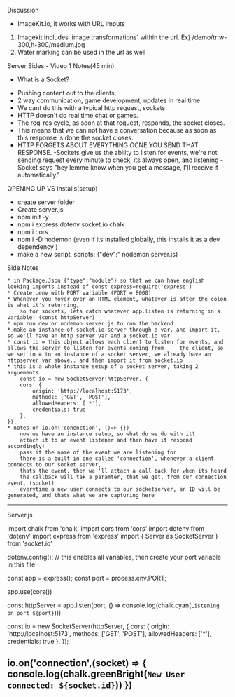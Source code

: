 Discussion

* ImageKit.io, it works with URL imputs 
1. Imagekit includes 'image transformations' within the url.
Ex) /demo/tr:w-300,h-300/medium.jpg
2. Water marking can be used in the url as well

Server Sides - Video 1 Notes(45 min)

* What is a Socket?

- Pushing content out to the clients, 
- 2 way communication, game development, updates in real time
- We cant do this with a typical http request, sockets
- HTTP doesn't do real time chat or games.
- The req-res cycle, as soon at that request, responds, the socket closes.
- This means that we can not have a conversation because as soon as this response is done the socket closes.
- HTTP FORGETS ABOUT EVERYTHING OCNE YOU SEND THAT RESPONSE.
-Sockets give us the ability to listen for events, we're not sending request every minute to check, its always open, and listening 
-Socket says "hey lemme know when you get a message, I'll receive it automatically."


OPENING UP VS
Installs(setup)
- create server folder
- Create server.js
- npm init -y
- npm i express dotenv socket.io chalk
- npm i cors
- npm i -D nodemon (even if its installed globally, this installs it as a dev dependency )
- make a new script, scripts: {"dev":" nodemon server.js}

Side Notes

    * in Package.Json {"type":"module"} so that we can have english looking imports instead of const express=require('express')
    * Create .env with PORT variable (PORT = 8000)
    * Whenever you hover over an HTML element, whatever is after the colon is what it's returning,
        so for sockets, lets catch whatever app.listen is returning in a variable! (const httpServer)
    * npm run dev or nodemon server.js to run the backend
    * make an instance of socket.io server through a var, and import it, so we'll have an http server var and a socket.io var
    * const io = this object allows each client to listen for events, and allows the server to listen for events coming from     the client, so we set io = to an instance of a socket server, we already have an httpserver var above.. and then import it from socket.io
    * this is a whole instance setup of a socket server, taking 2 arguements
        const io = new SocketServer(httpServer, {
        cors: {
            origin: 'http://localhost:5173',
            methods: ['GET', 'POST'],
            allowedHeaders: ['*'],
            credentials: true
        },
    });
    * notes on io.on('conenction', ()=> {})
        now we have an instance setup, so what do we do with it?
        attach it to an event listener and then have it respond accordingly!
        pass it the name of the event we are listening for
        there is a built in one called 'connection', whenever a client connects to our socket server,
        thats the event, then we 'll attach a call back for when its heard
        the callback will tak a paramter, that we get, from our connection event, (socket)
        everytime a new user connects to our socketserver, an ID will be generated, and thats what we are capturing here
------------------------------------------------------------------------

Server.js

import chalk from 'chalk'
import cors from 'cors'
import dotenv from 'dotenv'
import express from 'express'
import { Server as SocketServer } from 'socket.io'

dotenv.config(); // this enables all variables, then create your port variable in this file

const app = express();
const port = process.env.PORT;

app.use(cors())

const httpServer = app.listen(port, () => console.log(chalk.cyan(`Listening on port ${port}`)))

const io = new SocketServer(httpServer, {
    cors: {
        origin: 'http://localhost:5173',
        methods: ['GET', 'POST'],
        allowedHeaders: ['*'],
        credentials: true
    },
});

io.on('connection',(socket) => {
    console.log(chalk.greenBright(`New User connected: ${socket.id}`))
})
--------------------------------------------

